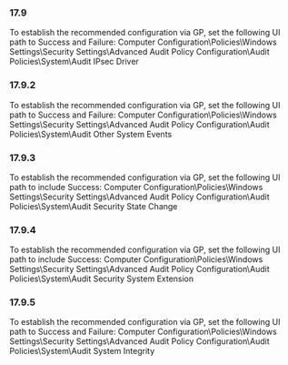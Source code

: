
### 17.9  
To establish the recommended configuration via GP, set the following UI path to Success 
and Failure: 
Computer Configuration\Policies\Windows Settings\Security Settings\Advanced 
Audit Policy Configuration\Audit Policies\System\Audit IPsec Driver 
   
### 17.9.2  
To establish the recommended configuration via GP, set the following UI path to Success 
and Failure: 
Computer Configuration\Policies\Windows Settings\Security Settings\Advanced 
Audit Policy Configuration\Audit Policies\System\Audit Other System Events 

### 17.9.3  
To establish the recommended configuration via GP, set the following UI path to include 
Success: 
Computer Configuration\Policies\Windows Settings\Security Settings\Advanced 
Audit Policy Configuration\Audit Policies\System\Audit Security State Change 

### 17.9.4  
To establish the recommended configuration via GP, set the following UI path to include 
Success: 
Computer Configuration\Policies\Windows Settings\Security Settings\Advanced 
Audit Policy Configuration\Audit Policies\System\Audit Security System 
Extension 

### 17.9.5  
To establish the recommended configuration via GP, set the following UI path to Success 
and Failure: 
Computer Configuration\Policies\Windows Settings\Security Settings\Advanced 
Audit Policy Configuration\Audit Policies\System\Audit System Integrity 
